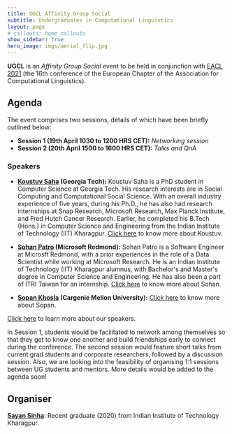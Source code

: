 ```yaml
---
title: UGCL Affinity Group Social
subtitle: Undergraduates in Computational Linguistics
layout: page
# callouts: home_callouts
show_sidebar: true
hero_image: imgs/aerial_flip.jpg
---
```


**UGCL** is an _Affinity Group Social_ event to be held in conjunction with [EACL 2021](https://2021.eacl.org/program/diversity/) (the 16th conference of the European Chapter of the Association for Computational Linguistics).

## Agenda
The event comprises two sessions, details of which have been briefly outlined below:

* **Session 1 (19th April 1030 to 1200 HRS CET):** _Networking session_
* **Session 2 (20th April 1500 to 1600 HRS CET):** _Talks and QnA_

### Speakers
* **[Koustuv Saha](/speakers/koustuv) (Georgia Tech):** Koustuv Saha is a PhD student in Computer Science at Georgia Tech. His research interests are in Social Computing and Computational Social Science. With an overall industry experience of five years, during his Ph.D., he has also had research internships at Snap Research, Microsoft Research, Max Planck Institute, and Fred Hutch Cancer Research. Earlier, he completed his B.Tech (Hons.) in Computer Science and Engineering from the Indian Institute of Technology (IIT) Kharagpur. [Click here](/speakers/koustuv) to know more about Koustuv.

* **[Sohan Patro](/speakers/sohan) (Microsoft Redmond):** Sohan Patro is a Software Engineer at Microsft Redmond, with a prior experiences in the role of a Data Scientist while working at Microsoft Research. He is an Indian Institute of Technology (IIT) Kharagpur alumnus, with Bachelor's and Master's degree in Computer Science and Engineering. He has also been a part of ITRI Taiwan for an internship. [Click here](/speakers/sohan) to know more about Sohan.

* **[Sopan Khosla](/speakers/sopan) (Cargenie Mellon University):**  [Click here](/speakers/sopan) to know more about Sopan.

[Click here](/speakers/koustuv) to learn more about our speakers.

In Session 1, students would be facilitated to network among themselves so that they get to know one another and build friendships early to connect during the conference. The second session would feature short talks from current grad students and corporate researchers, followed by a discussion session. Also, we are looking into the feasibility of organising 1:1 sessions between UG students and mentors. More details would be added to the agenda soon!

## Organiser
[**Sayan Sinha**](mailto:sayan.sinha@iitkgp.ac.in): Recent graduate (2020) from Indian Institute of Technology Kharagpur.

